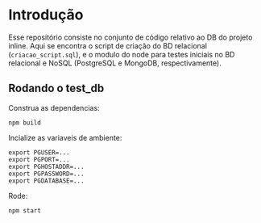 
# Introdução

Esse repositório consiste no conjunto de código relativo ao DB do projeto inline.
Aqui se encontra o script de criação do BD relacional (`criacao_script.sql`), e o
modulo do node para testes iniciais no BD relacional e NoSQL (PostgreSQL e MongoDB,
respectivamente).

## Rodando o test_db

Construa as dependencias:
```
npm build
```
Incialize as variaveis de ambiente:
```
export PGUSER=...
export PGPORT=...
export PGHOSTADDR=...
export PGPASSWORD=...
export PGDATABASE=...
```
Rode:
```
npm start
```

